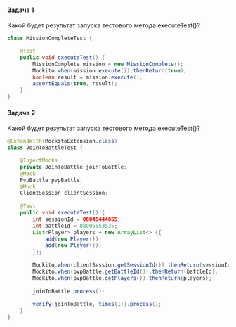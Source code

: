 #### Задача 1

Какой будет результат запуска тестового метода executeTest()?

```java
class MissionCompleteTest {

	@Test
	public void executeTest() {
		MissionComplete mission = new MissionComplete();
		Mockito.when(mission.execute()).thenReturn(true);	
		boolean result = mission.execute();
		assertEquals(true, result);
	}
}
```


#### Задача 2

Какой будет результат запуска тестового метода executeTest()?

```java
@ExtendWith(MockitoExtension.class)
class JoinToBattleTest {

	@InjectMocks
	private JoinToBattle joinToBattle;
	@Mock
	PvpBattle pvpBattle;
	@Mock
	ClientSession clientSession;
	
	@Test
	public void executeTest() {
		int sessionId = 08045444855;
		int battleId = 88005553535;
		List<Player> players = new ArrayList<> {{
			add(new Player());
			add(new Player());
		}};
		
		Mockito.when(clientSession.getSessionId()).thenReturn(sessionId);
		Mockito.when(pvpBattle.getBattleId()).thenReturn(battleId);
		Mockito.when(pvpBattle.getPlayers()).thenReturn(players);
		
		joinToBattle.process();
		
		verify(joinToBattle, times(1)).process();
	}
}
```